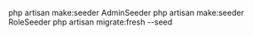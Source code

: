 php artisan make:seeder AdminSeeder
php artisan make:seeder RoleSeeder
php artisan migrate:fresh --seed
